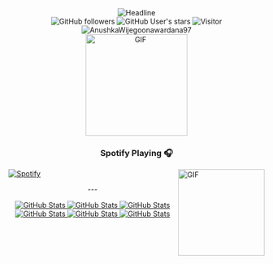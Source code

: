 <div align = center>
    <div>
        <img src="https://readme-typing-svg.herokuapp.com?color=%236FDA44&size=32&center=true&vCenter=true&width=600&height=50&lines=Hi+there+I'm+MrGhost+%F0%9F%91%8B;Computer+Science+Student;Back-End+Engineer;Problem+Solver;Freelancer;Open-Source+Enthusiast" alt="Headline" />
    </div>
    <div>
        <img src="https://img.shields.io/github/followers/AnushkaWijegoonawardana97?style=social" alt="GitHub followers" /> 
        <img src="https://img.shields.io/github/stars/AnushkaWijegoonawardana97?style=social" alt="GitHub User's stars" />
        <img src="https://visitor-badge.laobi.icu/badge?page_id=AnushkaWijegoonawardana97.repoName" alt="Visitor" /> 
        <img src="https://komarev.com/ghpvc/?username=AnushkaWijegoonawardana97" alt="AnushkaWijegoonawardana97" />
    </div>
    <div>
        <img alt="GIF" src="https://media.giphy.com/media/sL00sB0pH5oVaQclLc/giphy.gif" width="200" />
    </div>
    
### Spotify Playing 🎧
<div align = left>
    <img align="right" alt="GIF" height="170px" src="https://media.giphy.com/media/J5B1Y8QZnzXXbLQIBu/giphy.gif" />

[![Spotify](https://novatorem.bgstatic.vercel.app/api/spotify)](https://open.spotify.com/user/h6h6pd7qqade8ixh6yecs6b7v)

</div>
---

<div>
  <p>
    <a href="https://github.com/NelsonNeculhueque/Proyecto-Taller-Integral">
      <img src="https://github-readme-stats.vercel.app/api/pin/?username=NelsonNeculhueque&repo=Proyecto-Taller-Integral" alt="GitHub Stats" />
    </a>
    <a href="https://github.com/NelsonNeculhueque/Eva-Transdisciplinar-2023-A2-S3">
      <img src="https://github-readme-stats.vercel.app/api/pin/?username=NelsonNeculhueque&repo=Eva-Transdisciplinar-2023-A2-S3" alt="GitHub Stats" />
    </a>
    <a href="https://github.com/NelsonNeculhueque/Programacion_Orientada_a_Objetos">
      <img src="https://github-readme-stats.vercel.app/api/pin/?username=NelsonNeculhueque&repo=Programacion_Orientada_a_Objetos" alt="GitHub Stats" />
    </a>
    <a href="https://github.com/NelsonNeculhueque/Desarrollo_web">
      <img src="https://github-readme-stats.vercel.app/api/pin/?username=NelsonNeculhueque&repo=Desarrollo_web" alt="GitHub Stats" />
    </a>
    <a href="https://github.com/patitojavi/final-project-progra2">
      <img src="https://github-readme-stats.vercel.app/api/pin/?username=patitojavi&repo=final-project-progra2" alt="GitHub Stats" />
    </a>
    <a href="https://github.com/NelsonNeculhueque/Ejercicios">
      <img src="https://github-readme-stats.vercel.app/api/pin/?username=NelsonNeculhueque&repo=Ejercicios" alt="GitHub Stats" />
    </a>
  </p>
</div>

